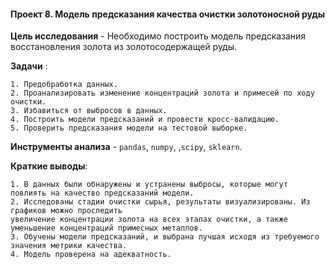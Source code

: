 #### Проект 8. Модель предсказания качества очистки золотоносной руды

 **Цель исследования** - Необходимо построить модель предсказания восстановления золота из золотосодержащей руды.

 **Задачи** :
 
	1. Предобработка данных.
	2. Проанализировать изменение концентраций золота и примесей по ходу очистки.
	3. Избавиться от выбросов в данных.
	4. Построить модели предсказаний и провести кросс-валидацию.
	5. Проверить предсказания модели на тестовой выборке.
	
 **Инструменты анализа** - `pandas`, `numpy`, ,`scipy`, `sklearn`.
 
 **Краткие выводы**:
 
	1. В данных были обнаружены и устранены выбросы, которые могут повлиять на качество предсказаний модели.
	2. Исследованы стадии очистки сырья, результаты визуализированы. Из графиков можно проследить 
	увеличение концентрации золота на всех этапах очистки, а также уменьшение концентраций примесных металлов.
	3. Обучены модели предсказаний, и выбрана лучшая исходя из требуемого значения метрики качества.
	4. Модель проверена на адекватность.